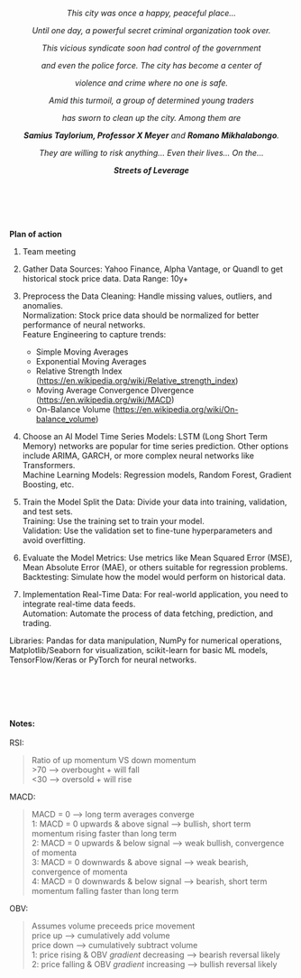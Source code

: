 <p align="center"><i>This city was once a happy, peaceful place...</i></p>
<p align="center"><i>Until one day, a powerful secret criminal organization took over.</i></p>
<p align="center"><i>This vicious syndicate soon had control of the government</i></p>
<p align="center"><i>and even the police force. The city has become a center of</i></p>
<p align="center"><i>violence and crime where no one is safe.</i></p>
<p align="center"><i>Amid this turmoil, a group of determined young traders</i></p>
<p align="center"><i>has sworn to clean up the city. Among them are</i></p>
<p align="center"><i><b>Samius Taylorium, Professor X Meyer</b> and <b>Romano Mikhalabongo</b>.</i></p>
<p align="center"><i>They are willing to risk anything... Even their lives... On the...</i></p>

<p align="center"><i><b>Streets of Leverage</b></i></p>



<br><br><br><br>



<b>Plan of action</b>

1. Team meeting

2. Gather Data
Sources: Yahoo Finance, Alpha Vantage, or Quandl to get historical stock price data.
Data Range: 10y+

3. Preprocess the Data
Cleaning: Handle missing values, outliers, and anomalies.<br>
Normalization: Stock price data should be normalized for better performance of neural networks.<br>
Feature Engineering to capture trends:<br>
    - Simple Moving Averages<br>
    - Exponential Moving Averages<br>
    - Relative Strength Index (https://en.wikipedia.org/wiki/Relative_strength_index)<br>
    - Moving Average Convergence DIvergence (https://en.wikipedia.org/wiki/MACD) <br>
    - On-Balance Volume (https://en.wikipedia.org/wiki/On-balance_volume) <br>

4. Choose an AI Model
Time Series Models: LSTM (Long Short Term Memory) networks are popular for time series prediction. Other options include ARIMA, GARCH, or more complex neural networks like Transformers.<br>
Machine Learning Models: Regression models, Random Forest, Gradient Boosting, etc.

5. Train the Model
Split the Data: Divide your data into training, validation, and test sets.<br>
Training: Use the training set to train your model.<br>
Validation: Use the validation set to fine-tune hyperparameters and avoid overfitting.<br>

6. Evaluate the Model
Metrics: Use metrics like Mean Squared Error (MSE), Mean Absolute Error (MAE), or others suitable for regression problems.<br>
Backtesting: Simulate how the model would perform on historical data.

7. Implementation
Real-Time Data: For real-world application, you need to integrate real-time data feeds.<br>
Automation: Automate the process of data fetching, prediction, and trading.

Libraries: Pandas for data manipulation, NumPy for numerical operations, Matplotlib/Seaborn for visualization, scikit-learn for basic ML models, TensorFlow/Keras or PyTorch for neural networks.



<br><br><br><br>



<b>Notes:</b> <br><br>
RSI:
> Ratio of up momentum VS down momentum<br>
> \>70 --> overbought + will fall<br>
> <30 --> oversold + will rise<br>


MACD:
> MACD = 0 --> long term averages converge<br>
> 1: MACD = 0 upwards & above signal --> bullish, short term momentum rising faster than long term<br>
> 2: MACD = 0 upwards & below signal --> weak bullish, convergence of momenta<br>
> 3: MACD = 0 downwards & above signal --> weak bearish, convergence of momenta<br>
> 4: MACD = 0 downwards & below signal --> bearish, short term momentum falling faster than long term<br>


OBV:
> Assumes volume preceeds price movement<br>
> price up --> cumulatively add volume<br>
> price down --> cumulatively subtract volume<br>
> 1: price rising & OBV *gradient* decreasing --> bearish reversal likely<br>
> 2: price falling & OBV *gradient* increasing --> bullish reversal likely<br>

